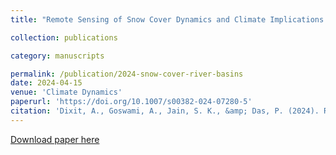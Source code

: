 ```yaml
---
title: "Remote Sensing of Snow Cover Dynamics and Climate Implications in the Indus, Ganga, and Brahmaputra River Basins"

collection: publications

category: manuscripts

permalink: /publication/2024-snow-cover-river-basins
date: 2024-04-15
venue: 'Climate Dynamics'
paperurl: 'https://doi.org/10.1007/s00382-024-07280-5'
citation: 'Dixit, A., Goswami, A., Jain, S. K., &amp; Das, P. (2024). Remote sensing of snow cover dynamics and climate implications in the Indus, Ganga, and Brahmaputra river basins. Climate Dynamics, 62(8), 7309-7327. https://doi.org/10.1007/s00382-024-07280-5'
---
```

[Download paper here](https://doi.org/10.1007/s00382-024-07280-5)

